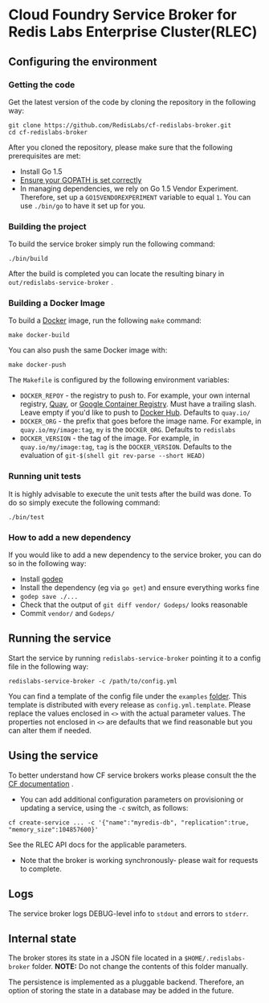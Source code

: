 
# Cloud Foundry Service Broker for Redis Labs Enterprise Cluster(RLEC)

## Configuring the environment
### Getting the code
Get the latest version of the code by cloning the repository in the following way:
```
git clone https://github.com/RedisLabs/cf-redislabs-broker.git
cd cf-redislabs-broker
```

After you cloned the repository, please make sure that the following prerequisites are met:

* Install Go 1.5
* [Ensure your GOPATH is set correctly](https://golang.org/cmd/go/#hdr-GOPATH_environment_variable)
* In managing dependencies, we rely on Go 1.5 Vendor Experiment. Therefore, set up a `GO15VENDOREXPERIMENT` variable to equal `1`. You can use `./bin/go` to have it set up for you.

### Building the project
To build the service broker simply run the following command:
```
./bin/build
```
After the build is completed you can locate the resulting binary in `out/redislabs-service-broker` .

### Building a Docker Image
To build a [Docker](https://www.docker.com/) image, run the following `make` command:

```console
make docker-build
```

You can also push the same Docker image with:

```console
make docker-push
```

The `Makefile` is configured by the following environment variables:

- `DOCKER_REPOY` - the registry to push to. For example, your own internal registry, [Quay](https://quay.io), or [Google Container Registry](https://cloud.google.com/container-registry/). Must have a trailing slash. Leave empty if you'd like to push to [Docker Hub](https://hub.docker.com/). Defaults to `quay.io/`
- `DOCKER_ORG` - the prefix that goes before the image name. For example, in `quay.io/my/image:tag`, `my` is the `DOCKER_ORG`. Defaults to `redislabs`
- `DOCKER_VERSION` - the tag of the image. For example, in `quay.io/my/image:tag`, `tag` is the `DOCKER_VERSION`. Defaults to the evaluation of `git-$(shell git rev-parse --short HEAD)`

### Running unit tests
It is highly advisable to execute the unit tests after the build was done.
To do so simply execute the following command:
```
./bin/test
```

### How to add a new dependency
If you would like to add a new dependency to the service broker, you can do so in the following way:

* Install [godep](https://github.com/tools/godep)
* Install the dependency (eg via `go get`) and ensure everything works fine
* `godep save ./...`
* Check that the output of `git diff vendor/ Godeps/` looks reasonable
* Commit `vendor/` and `Godeps/`


## Running the service

Start the service by running `redislabs-service-broker` pointing it to a config file in the following way:
```
redislabs-service-broker -c /path/to/config.yml
```

You can find a template of the config file under the `examples` [folder](https://github.com/RedisLabs/cf-redislabs-broker/tree/master/examples/config.yml).
This template is distributed with every release as `config.yml.template`.
Please replace the values enclosed in `<>` with the actual parameter values.
The properties not enclosed in `<>` are defaults that we find reasonable but you can alter them if needed.

## Using the service
To better understand how CF service brokers works please consult the the [CF documentation](http://docs.cloudfoundry.org/services/managing-service-brokers.html) .

* You can add additional configuration parameters on provisioning or updating a service, using the `-c` switch, as follows:
```
cf create-service ... -c '{"name":"myredis-db", "replication":true, "memory_size":104857600}'
```

See the RLEC API docs for the applicable parameters.

* Note that the broker is working synchronously- please wait for requests to complete.

## Logs

The service broker logs DEBUG-level info to `stdout` and errors to `stderr`.

## Internal state

The broker stores its state in a JSON file located in a `$HOME/.redislabs-broker` folder.
**NOTE:** Do not change the contents of this folder manually.

The persistence is implemented as a pluggable backend. Therefore, an option of storing the state in a database may be added in the future.
